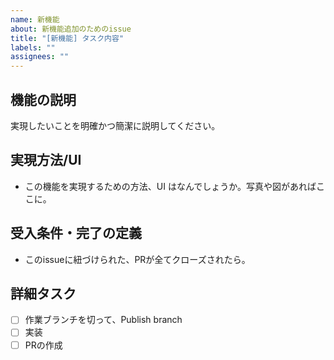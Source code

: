 ```yaml
---
name: 新機能
about: 新機能追加のためのissue
title: "[新機能] タスク内容"
labels: ""
assignees: ""
---
```



## 機能の説明

実現したいことを明確かつ簡潔に説明してください。

## 実現方法/UI

- この機能を実現するための方法、UI はなんでしょうか。写真や図があればここに。

## 受入条件・完了の定義

- このissueに紐づけられた、PRが全てクローズされたら。

## 詳細タスク

- [ ] 作業ブランチを切って、Publish branch
- [ ] 実装
- [ ] PRの作成
